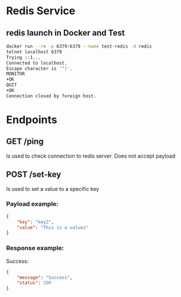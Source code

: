 # Redis Service

## redis launch in Docker and Test

```bash
docker run --rm -p 6379:6379 --name test-redis -d redis
telnet localhost 6379
Trying ::1...
Connected to localhost.
Escape character is '^]'.
MONITOR
+OK
QUIT
+OK
Connection closed by foreign host.
```


# Endpoints
## GET /ping
Is used to check connection to redis server. Does not accept payload

## POST /set-key
Is used to set a value to a specific key
### Payload example: 
```json
{
	"key": "key2",
	"value": "This is a values"
}
```

### Response example:
Success: 
```json
{
    "message": "Success",
    "status": 200
}
```